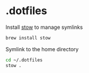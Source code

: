 # .dotfiles

Install [stow](https://www.gnu.org/software/stow/) to manage symlinks

```bash
brew install stow
```

Symlink to the home directory

```bash
cd ~/.dotfiles
stow .

```
